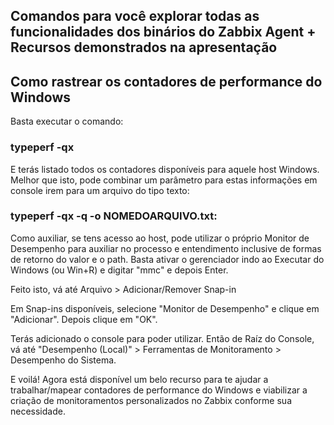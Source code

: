 ## Comandos para você explorar todas as funcionalidades dos binários do Zabbix Agent + Recursos demonstrados na apresentação

## Como rastrear os contadores de performance do Windows

Basta executar o comando:

  ### typeperf -qx
  
E terás listado todos os contadores disponíveis para aquele host Windows. Melhor que isto, pode combinar um parâmetro para estas informações em console irem para um arquivo do tipo texto:

  ### typeperf -qx -q -o NOMEDOARQUIVO.txt:
  
Como auxiliar, se tens acesso ao host, pode utilizar o próprio Monitor de Desempenho para auxiliar no processo e entendimento inclusive de formas de retorno do valor e o path.
Basta ativar o gerenciador indo ao Executar do Windows (ou Win+R) e digitar "mmc" e depois Enter.

Feito isto, vá até Arquivo > Adicionar/Remover Snap-in

Em Snap-ins disponíveis, selecione "Monitor de Desempenho" e clique em "Adicionar". Depois clique em "OK".

Terás adicionado o console para poder utilizar. Então de Raíz do Console, vá até "Desempenho (Local)" > Ferramentas de Monitoramento > Desempenho do Sistema.

E voilá! Agora está disponível um belo recurso para te ajudar a trabalhar/mapear contadores de performance do Windows e viabilizar a criação de monitoramentos personalizados no Zabbix conforme sua necessidade.

  
